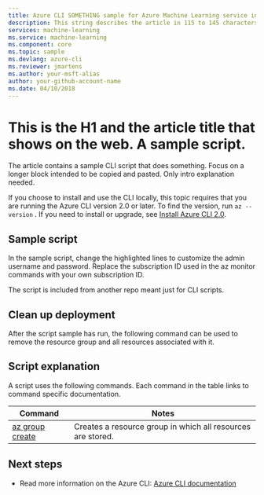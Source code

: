 ```yaml
---
title: Azure CLI SOMETHING sample for Azure Machine Learning service in 59 chars or less. Include the name Azure Machine Learning. Test title here https://moz.com/learn/seo/title-tag 
description: This string describes the article in 115 to 145 characters. Use SEO kind of action verbs here. such as - Learn how to do this and that using customer words. This info is displayed on the search page inline with the article date stamp. If your intro para describes your article's intent, you can use it here edited for length.
services: machine-learning
ms.service: machine-learning
ms.component: core
ms.topic: sample
ms.devlang: azure-cli
ms.reviewer: jmartens
ms.author: your-msft-alias
author: your-github-account-name
ms.date: 04/10/2018
---
```


# This is the H1 and the article title that shows on the web. A sample script.
The article contains a sample CLI script that does something. Focus on a longer block intended to be copied and pasted. Only intro explanation needed.

If you choose to install and use the CLI locally, this topic requires that you are running the Azure CLI version 2.0 or later. To find the version, run `az --version` . If you need to install or upgrade, see [Install Azure CLI 2.0](overview-what-is-azure-ml.md). 

## Sample script
In the sample script, change the highlighted lines to customize the admin username and password. Replace the subscription ID used in the az monitor commands with your own subscription ID.

The script is included from another repo meant just for CLI scripts.

## Clean up deployment
After the script sample has run, the following command can be used to remove the resource group and all resources associated with it.

## Script explanation
A script uses the following commands. Each command in the table links to command specific documentation.

| **Command** | **Notes** |
|---|---|
| [az group create](overview-what-is-azure-ml.md) | Creates a resource group in which all resources are stored. |

## Next steps
- Read more information on the Azure CLI: [Azure CLI documentation](overview-what-is-azure-ml.md)